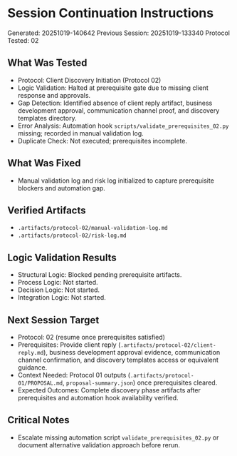 # Session Continuation Instructions
Generated: 20251019-140642
Previous Session: 20251019-133340
Protocol Tested: 02

## What Was Tested
- Protocol: Client Discovery Initiation (Protocol 02)
- Logic Validation: Halted at prerequisite gate due to missing client response and approvals.
- Gap Detection: Identified absence of client reply artifact, business development approval, communication channel proof, and discovery templates directory.
- Error Analysis: Automation hook `scripts/validate_prerequisites_02.py` missing; recorded in manual validation log.
- Duplicate Check: Not executed; prerequisites incomplete.

## What Was Fixed
- Manual validation log and risk log initialized to capture prerequisite blockers and automation gap.

## Verified Artifacts
- `.artifacts/protocol-02/manual-validation-log.md`
- `.artifacts/protocol-02/risk-log.md`

## Logic Validation Results
- Structural Logic: Blocked pending prerequisite artifacts.
- Process Logic: Not started.
- Decision Logic: Not started.
- Integration Logic: Not started.

## Next Session Target
- Protocol: 02 (resume once prerequisites satisfied)
- Prerequisites: Provide client reply (`.artifacts/protocol-02/client-reply.md`), business development approval evidence, communication channel confirmation, and discovery templates access or equivalent guidance.
- Context Needed: Protocol 01 outputs (`.artifacts/protocol-01/PROPOSAL.md`, `proposal-summary.json`) once prerequisites cleared.
- Expected Outcomes: Complete discovery phase artifacts after prerequisites and automation hook availability verified.

## Critical Notes
- Escalate missing automation script `validate_prerequisites_02.py` or document alternative validation approach before rerun.
